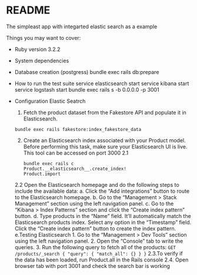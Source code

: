 # README

The simpleast app with integarted elastic search as a example

Things you may want to cover:

* Ruby version
3.2.2
* System dependencies


* Database creation (postgress)
    bundle exec rails db:prepare
* How to run the test suite
    service elasticsearch start
    service kibana start
    service logstash start
    bundle exec rails s -b 0.0.0.0 -p 3001

* Configuration Elastic Seatrch
    1. Fetch the product dataset from the Fakestore API and populate it in Elasticsearch.
    ```
    bundle exec rails fakestore:index_fakestore_data
    ```
    2. Create an Elasticsearch index associated with your Product model. Before performing this task, make sure your Elasticsearch UI is live. This tool can be accessed on port 3000
    2.1
        ```
        bundle exec rails c
        Product.__elasticsearch__.create_index!
        Product.import
        ```
    2.2
        Open the Elasticsearch homepage and do the following steps to include the available data:
        a. Click the “Add integrations” button to route to the Elasticsearch homepage.
        b. Go to the “Management > Stack Management” section using the left navigation panel.
        c. Go to the “Kibana > Index Patterns” section and click the “Create index pattern” button.
        d. Type products in the “Name” field. It’ll automatically match the Elasticsearch products index. Select any option in the “Timestamp” field. Click the “Create index pattern” button to create the index pattern.
        e.Testing Elasticsearch
          1. Go to the “Management > Dev Tools” section using the left navigation panel.
          2. Open the “Console” tab to write the queries.
          3. Run the following query to fetch all of the products:
            ```
            GET /products/_search
            {
            "query": {
                "match_all": {}
            }
            }
            ```
    2.3.To verify if the data has been loaded, run Product.all in the Rails console
    2.4. Open browser tab with port 3001 and check the search bar is working